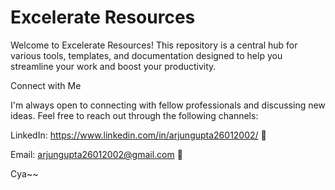 # Excelerate Resources
Welcome to Excelerate Resources! This repository is a central hub for various tools, templates, and documentation designed to help you streamline your work and boost your productivity.

Connect with Me

I'm always open to connecting with fellow professionals and discussing new ideas. Feel free to reach out through the following channels:

LinkedIn: https://www.linkedin.com/in/arjungupta26012002/ 💼

Email: arjungupta26012002@gmail.com 📧

Cya~~
